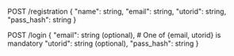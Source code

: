 POST /registration
{
  "name": string,
  "email": string,
  "utorid": string,
  "pass_hash": string
}

POST /login
{
  "email": string (optional), # One of {email, utorid} is mandatory
  "utorid": string (optional),
  "pass_hash": string
}
